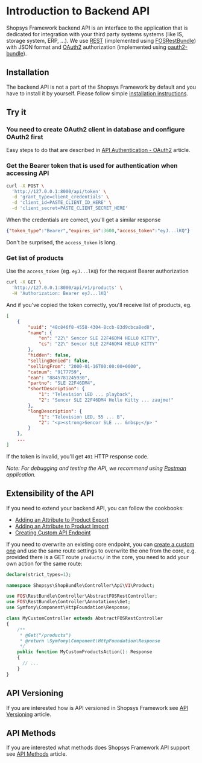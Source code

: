 # Introduction to Backend API

Shopsys Framework backend API is an interface to the application that is dedicated for integration with your third party systems systems (like IS, storage system, ERP, ...).
We use [REST](https://en.wikipedia.org/wiki/Representational_state_transfer) (implemented using [FOSRestBundle](https://github.com/FriendsOfSymfony/FOSRestBundle)) with JSON format and [OAuth2](https://oauth.net/2/) authorization (implemented using [oauth2-bundle](https://github.com/trikoder/oauth2-bundle)).

## Installation

The backend API is not a part of the Shopsys Framework by default and you have to install it by yourself.
Please follow simple [installation instructions](./backend-api-installation.md).

## Try it

### You need to create OAuth2 client in database and configure OAuth2 first

Easy steps to do that are described in [API Authentication - OAuth2](./api-authentication-oauth2.md) article.

### Get the Bearer token that is used for authentication when accessing API

```bash
curl -X POST \
  'http://127.0.0.1:8000/api/token' \
  -d 'grant_type=client_credentials' \
  -d 'client_id=PASTE_CLIENT_ID_HERE' \
  -d 'client_secret=PASTE_CLIENT_SECRET_HERE'
```

When the credentials are correct, you'll get a similar response
```json
{"token_type":"Bearer","expires_in":3600,"access_token":"eyJ...lKQ"}
```

Don't be surprised, the `access_token` is long.

### Get list of products

Use the `access_token` (eg. `eyJ...lKQ`) for the request Bearer authorization

```bash
curl -X GET \
  'http://127.0.0.1:8000/api/v1/products' \
  -H 'Authorization: Bearer eyJ...lKQ'
```

And if you've copied the token correctly, you'll receive list of products, eg.

```json
[
    {
        "uuid": "48c846f8-4558-4304-8ccb-83d9cbca8ed8",
        "name": {
            "en": "22\" Sencor SLE 22F46DM4 HELLO KITTY",
            "cs": "22\" Sencor SLE 22F46DM4 HELLO KITTY"
        },
        "hidden": false,
        "sellingDenied": false,
        "sellingFrom": "2000-01-16T00:00:00+0000",
        "catnum": "9177759",
        "ean": "8845781245930",
        "partno": "SLE 22F46DM4",
        "shortDescription": {
            "1": "Television LED ... playback",
            "2": "Sencor SLE 22F46DM4 Hello Kitty ... zaujme!"
        },
        "longDescription": {
            "1": "Television LED, 55 ... B",
            "2": "<p><strong>Sencor SLE ... &nbsp;</p> "
        }
    },
    ...
]
```

If the token is invalid, you'll get `401` HTTP response code.

*Note: For debugging and testing the API, we recommend using [Postman](https://www.getpostman.com/apps) application.*

## Extensibility of the API
If you need to extend your backend API, you can follow the cookbooks:

* [Adding an Attribute to Product Export](../cookbook/backend-api/adding-an-attribute-to-product-export.md)
* [Adding an Attribute to Product Import](../cookbook/backend-api/adding-an-attribute-to-product-import.md)
* [Creating Custom API Endpoint](../cookbook/backend-api/creating-custom-api-endpoint.md)

If you need to overwrite an existing core endpoint, you can [create a custom one](../cookbook/backend-api/creating-custom-api-endpoint.md) and use the same route settings to overwrite the one from the core,
e.g. provided there is a GET route `products/` in the core, you need to add your own action for the same route:
```php
declare(strict_types=1);

namespace Shopsys\ShopBundle\Controller\Api\V1\Product;

use FOS\RestBundle\Controller\AbstractFOSRestController;
use FOS\RestBundle\Controller\Annotations\Get;
use Symfony\Component\HttpFoundation\Response;

class MyCustomController extends AbstractFOSRestController
{
    /**
     * @Get("/products")
     * @return \Symfony\Component\HttpFoundation\Response
     */
    public function MyCustomProductsAction(): Response
    {
      // ...
    }
}
```

## API Versioning

If you are interested how is API versioned in Shopsys Framework see [API Versioning](./api-versioning.md) article.

## API Methods

If you are interested what methods does Shopsys Framework API support see [API Methods](./api-methods.md) article.
